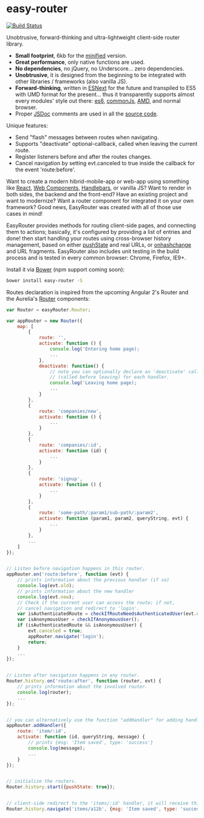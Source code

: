 # easy-router
[![Build Status](https://travis-ci.org/rogerpadilla/easy-router.svg?branch=master)](https://travis-ci.org/rogerpadilla/easy-router)

Unobtrusive, forward-thinking and ultra-lightweight client-side router library.
* __Small footprint__, 6kb for the [minified](https://raw.githubusercontent.com/rogerpadilla/easy-router/master/dist/easy-router.min.js) version.
* __Great performance__, only native functions are used.
* __No dependencies__, no jQuery, no Underscore... zero dependencies.
* __Unobtrusive__, it is designed from the beginning to be integrated with other libraries / frameworks (also vanilla JS).
* __Forward-thinking__, written in [ESNext](https://babeljs.io/) for the future and transpiled to ES5 with UMD format for the present... thus it transparently supports almost every modules' style out there: [es6](https://github.com/lukehoban/es6features#modules), [commonJs](http://webpack.github.io/docs/commonjs.html), [AMD](http://requirejs.org/docs/commonjs.html), and normal browser.
* Proper [JSDoc](http://en.wikipedia.org/wiki/JSDoc) comments are used in all the [source code](https://github.com/rogerpadilla/easy-router/blob/master/js/easy-router.js).

Unique features:
* Send "flash" messages between routes when navigating.
* Supports "deactivate" optional-callback, called when leaving the current route.
* Register listeners before and after the routes changes.
* Cancel navigation by setting evt.canceled to true inside the callback for the event 'route:before'.

Want to create a modern hibrid-mobile-app or web-app using something like [React](https://facebook.github.io/react/), [Web Components](http://webcomponents.org/), [Handlebars](http://handlebarsjs.com/), or vanilla JS? Want to render in both sides, the backend and the front-end? Have an existing project and want to modernize? Want a router component for integrated it on your own framework? Good news, EasyRouter was created with all of those use cases in mind!

EasyRouter provides methods for routing client-side pages, and connecting them to actions; basically, it's configured by providing a list of entries and done! then start handling your routes using cross-browser history management, based on either [pushState](http://diveintohtml5.info/history.html) and real URLs, or [onhashchange](https://developer.mozilla.org/en-US/docs/DOM/window.onhashchange) and URL fragments. EasyRouter also includes unit testing in the build process and is tested in every common browser: Chrome, Firefox, IE9+.

Install it via [Bower](http://bower.io/) (npm support coming soon):
``` bash
bower install easy-router -S
```

Routes declaration is inspired from the upcoming Angular 2's Router and the Aurelia's [Router](http://aurelia.io/get-started.html) components:

```javascript
var Router = easyRouter.Router;

var appRouter = new Router({
    map: [
        {
            route: '',
            activate: function () {
                console.log('Entering home page);
                ...
            },
            deactivate: function() {
                // note you can optionally declare an 'deactivate' callback
                // (called before leaving) for each handler.
                console.log('Leaving home page);   
                ...
            }
        },
        {
            route: 'companies/new',
            activate: function () {
                ...
            }
        },
        {
            route: 'companies/:id',
            activate: function (id) {
                ...
            }
        },
        {
            route: 'signup',
            activate: function () {
                ...
            }
        },
        {
            route: 'some-path/:param1/sub-path/:param2',
            activate: function (param1, param2, queryString, evt) {
                ...
            }
        },
		...
    ]
});


// Listen before navigation happens in this router.
appRouter.on('route:before', function (evt) {
    // prints information about the previous handler (if so)
    console.log(evt.old);
    // prints information about the new handler
    console.log(evt.new);  
    // Check if the current user can access the route; if not,
    // cancel navigation and redirect to 'login'.
    var isAuthenticatedRoute = checkIfRouteNeedsAuthenticatedUser(evt.new.fragment);
    var isAnonymousUser = checkIfAnonymousUser();
    if (isAuthenticatedRoute && isAnonymousUser) {
        evt.canceled = true;
        appRouter.navigate('login');
        return;
    }
    ...
});


// Listen after navigation happens in any router.
Router.history.on('route:after', function (router, evt) {
    // prints information about the involved router.
    console.log(router);
    ...
});


// you can alternatively use the function "addHandler" for adding handlers:
appRouter.addHandler({
    route: 'item/:id',
    activate: function (id, queryString, message) {
        // prints {msg: 'Item saved', type: 'success'}
        console.log(message);
        ...
    }
});


// initialize the routers.
Router.history.start({pushState: true});


// client-side redirect to the 'items/:id' handler, it will receive this custom message.
Router.history.navigate('items/a12b', {msg: 'Item saved', type: 'success'});